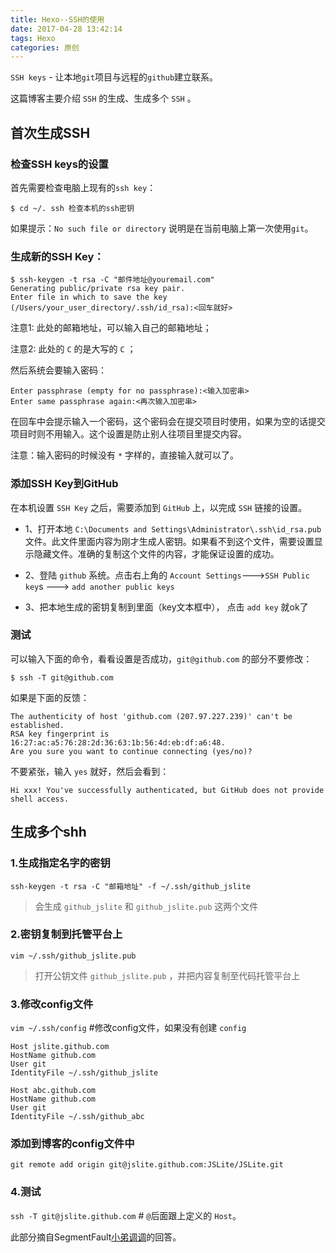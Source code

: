 ```yaml
---
title: Hexo--SSH的使用
date: 2017-04-28 13:42:14
tags: Hexo
categories: 原创
---
```

`SSH keys` - 让本地`git`项目与远程的`github`建立联系。

这篇博客主要介绍 `SSH` 的生成、生成多个 `SSH` 。

<!--more-->

## 首次生成SSH

### 检查SSH keys的设置

首先需要检查电脑上现有的`ssh key`：

```
$ cd ~/. ssh 检查本机的ssh密钥
```

如果提示：`No such file or directory` 说明是在当前电脑上第一次使用`git`。

### 生成新的SSH Key：

```
$ ssh-keygen -t rsa -C "邮件地址@youremail.com"
Generating public/private rsa key pair.
Enter file in which to save the key (/Users/your_user_directory/.ssh/id_rsa):<回车就好>
```

注意1: 此处的邮箱地址，可以输入自己的邮箱地址；

注意2: 此处的 `C` 的是大写的 `C` ；

然后系统会要输入密码：

```
Enter passphrase (empty for no passphrase):<输入加密串>
Enter same passphrase again:<再次输入加密串>
```

在回车中会提示输入一个密码，这个密码会在提交项目时使用，如果为空的话提交项目时则不用输入。这个设置是防止别人往项目里提交内容。

注意：输入密码的时候没有 `*` 字样的，直接输入就可以了。



### 添加SSH Key到GitHub

在本机设置 `SSH Key` 之后，需要添加到 `GitHub` 上，以完成 `SSH` 链接的设置。

*   1、打开本地 `C:\Documents and Settings\Administrator\.ssh\id_rsa.pub` 文件。此文件里面内容为刚才生成人密钥。如果看不到这个文件，需要设置显示隐藏文件。准确的复制这个文件的内容，才能保证设置的成功。

*   2、登陆 `github` 系统。点击右上角的 `Account Settings`--->`SSH Public key`s ---> `add another public keys`

*   3、把本地生成的密钥复制到里面（key文本框中）， 点击 `add key` 就ok了


### 测试

可以输入下面的命令，看看设置是否成功，`git@github.com` 的部分不要修改：

```
$ ssh -T git@github.com
```

如果是下面的反馈：

```
The authenticity of host 'github.com (207.97.227.239)' can't be established.
RSA key fingerprint is 16:27:ac:a5:76:28:2d:36:63:1b:56:4d:eb:df:a6:48.
Are you sure you want to continue connecting (yes/no)?
```

不要紧张，输入 `yes` 就好，然后会看到：

```
Hi xxx! You've successfully authenticated, but GitHub does not provide shell access.
```

## 生成多个shh

### 1.生成指定名字的密钥

`ssh-keygen -t rsa -C "邮箱地址" -f ~/.ssh/github_jslite`

> 会生成 `github_jslite` 和 `github_jslite.pub` 这两个文件

### 2.密钥复制到托管平台上

`vim ~/.ssh/github_jslite.pub`

> 打开公钥文件 `github_jslite.pub` ，并把内容复制至代码托管平台上

### 3.修改config文件

`vim ~/.ssh/config` #修改config文件，如果没有创建 `config`

``` git
Host jslite.github.com
HostName github.com
User git
IdentityFile ~/.ssh/github_jslite

Host abc.github.com
HostName github.com
User git
IdentityFile ~/.ssh/github_abc

```

### 添加到博客的config文件中

```
git remote add origin git@jslite.github.com:JSLite/JSLite.git 
```

### 4.测试

`ssh -T git@jslite.github.com` # `@`后面跟上定义的 `Host`。

此部分摘自SegmentFault[小弟调调](https://segmentfault.com/q/1010000002599364)的回答。